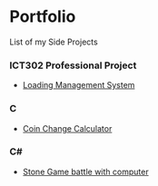 # Portfolio
List of my Side Projects

### ICT302 Professional Project
+ [Loading Management System](https://github.com/Diren52/Truck-n-Load)

### C
+ [Coin Change Calculator](https://github.com/Diren52/Change)

### C#
+ [Stone Game battle with computer](https://github.com/Diren52/Stone-Game)
